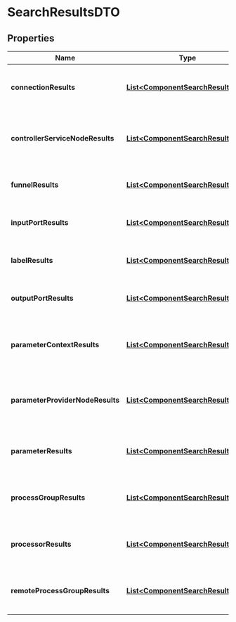 # SearchResultsDTO

## Properties
Name | Type | Description | Notes
------------ | ------------- | ------------- | -------------
**connectionResults** | [**List&lt;ComponentSearchResultDTO&gt;**](ComponentSearchResultDTO.md) | The connections that matched the search. |  [optional]
**controllerServiceNodeResults** | [**List&lt;ComponentSearchResultDTO&gt;**](ComponentSearchResultDTO.md) | The controller service nodes that matched the search |  [optional]
**funnelResults** | [**List&lt;ComponentSearchResultDTO&gt;**](ComponentSearchResultDTO.md) | The funnels that matched the search. |  [optional]
**inputPortResults** | [**List&lt;ComponentSearchResultDTO&gt;**](ComponentSearchResultDTO.md) | The input ports that matched the search. |  [optional]
**labelResults** | [**List&lt;ComponentSearchResultDTO&gt;**](ComponentSearchResultDTO.md) | The labels that matched the search. |  [optional]
**outputPortResults** | [**List&lt;ComponentSearchResultDTO&gt;**](ComponentSearchResultDTO.md) | The output ports that matched the search. |  [optional]
**parameterContextResults** | [**List&lt;ComponentSearchResultDTO&gt;**](ComponentSearchResultDTO.md) | The parameter contexts that matched the search. |  [optional]
**parameterProviderNodeResults** | [**List&lt;ComponentSearchResultDTO&gt;**](ComponentSearchResultDTO.md) | The parameter provider nodes that matched the search |  [optional]
**parameterResults** | [**List&lt;ComponentSearchResultDTO&gt;**](ComponentSearchResultDTO.md) | The parameters that matched the search. |  [optional]
**processGroupResults** | [**List&lt;ComponentSearchResultDTO&gt;**](ComponentSearchResultDTO.md) | The process groups that matched the search. |  [optional]
**processorResults** | [**List&lt;ComponentSearchResultDTO&gt;**](ComponentSearchResultDTO.md) | The processors that matched the search. |  [optional]
**remoteProcessGroupResults** | [**List&lt;ComponentSearchResultDTO&gt;**](ComponentSearchResultDTO.md) | The remote process groups that matched the search. |  [optional]
